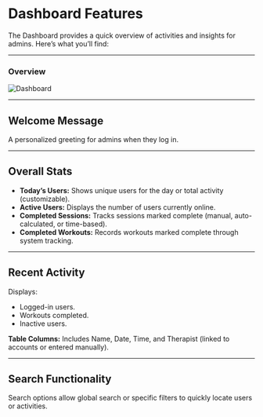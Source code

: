 # Dashboard Features

The Dashboard provides a quick overview of activities and insights for admins. Here’s what you’ll find:

---

### Overview

![Dashboard](/img/Dashboard.png)

---

## Welcome Message

A personalized greeting for admins when they log in.

---

## Overall Stats

- **Today’s Users:** Shows unique users for the day or total activity (customizable).
- **Active Users:** Displays the number of users currently online.
- **Completed Sessions:** Tracks sessions marked complete (manual, auto-calculated, or time-based).
- **Completed Workouts:** Records workouts marked complete through system tracking.

---

## Recent Activity

Displays:

- Logged-in users.
- Workouts completed.
- Inactive users.

**Table Columns:** Includes Name, Date, Time, and Therapist (linked to accounts or entered manually).

---

## Search Functionality

Search options allow global search or specific filters to quickly locate users or activities.
